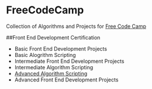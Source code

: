 # FreeCodeCamp

Collection of Algorithms and Projects for [Free Code Camp](https://www.freecodecamp.com/muir-fionn)

##Front End Development Certification
 - Basic Front End Development Projects
 - Basic Alogrithm Scripting
 - Intermediate Front End Development Projects
 - Intermediate Algorithm Scripting
 - [Advanced Algorithm Scripting](https://github.com/Muir-Fionn/FreeCodeCamp/tree/master/Advanced%20Algorithm%20Scripting)
 - Advanced Front End Development Projects
